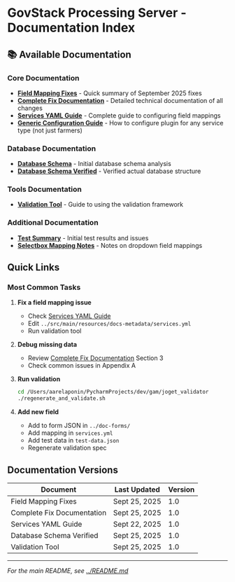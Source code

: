 # GovStack Processing Server - Documentation Index

## 📚 Available Documentation

### Core Documentation
- **[Field Mapping Fixes](FIELD_MAPPING_FIXES.md)** - Quick summary of September 2025 fixes
- **[Complete Fix Documentation](FIXES_DOCUMENTATION.md)** - Detailed technical documentation of all changes
- **[Services YAML Guide](SERVICES_YML_GUIDE.md)** - Complete guide to configuring field mappings
- **[Generic Configuration Guide](GENERIC_CONFIGURATION.md)** - How to configure plugin for any service type (not just farmers)

### Database Documentation
- **[Database Schema](DATABASE_SCHEMA.md)** - Initial database schema analysis
- **[Database Schema Verified](DATABASE_SCHEMA_VERIFIED.md)** - Verified actual database structure

### Tools Documentation
- **[Validation Tool](VALIDATION_TOOL.md)** - Guide to using the validation framework

### Additional Documentation
- **[Test Summary](TEST_SUMMARY.md)** - Initial test results and issues
- **[Selectbox Mapping Notes](SELECTBOX_MAPPING_NOTES.md)** - Notes on dropdown field mappings

## Quick Links

### Most Common Tasks

1. **Fix a field mapping issue**
   - Check [Services YAML Guide](SERVICES_YML_GUIDE.md)
   - Edit `../src/main/resources/docs-metadata/services.yml`
   - Run validation tool

2. **Debug missing data**
   - Review [Complete Fix Documentation](FIXES_DOCUMENTATION.md) Section 3
   - Check common issues in Appendix A

3. **Run validation**
   ```bash
   cd /Users/aarelaponin/PycharmProjects/dev/gam/joget_validator
   ./regenerate_and_validate.sh
   ```

4. **Add new field**
   - Add to form JSON in `../doc-forms/`
   - Add mapping in `services.yml`
   - Add test data in `test-data.json`
   - Regenerate validation spec

## Documentation Versions

| Document | Last Updated | Version |
|----------|--------------|---------|
| Field Mapping Fixes | Sept 25, 2025 | 1.0 |
| Complete Fix Documentation | Sept 25, 2025 | 1.0 |
| Services YAML Guide | Sept 22, 2025 | 1.0 |
| Database Schema Verified | Sept 25, 2025 | 1.0 |
| Validation Tool | Sept 25, 2025 | 1.0 |

---

*For the main README, see [../README.md](../README.md)*